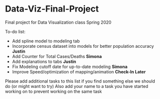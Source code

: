 # Data-Viz-Final-Project
Final project for Data Visualization class Spring 2020

To-do list:
  * Add spline model to modeling tab
  * Incorporate census dataset into models for better population accuracy **Justin**
  * Add Counter for Total Cases/Deaths **Simona**
  * Add explanations to tabs **Justin**
  * Fix Modeling cutoff date for up-to-date modeling **Simona**
  * Improve Speed/optimization of mapping/animation **Check-In Later**

 Please add additional tasks to this list if you find something else we should do (or might want to try)
 Also add your name to a task you have started working on to prevent working on the same task
